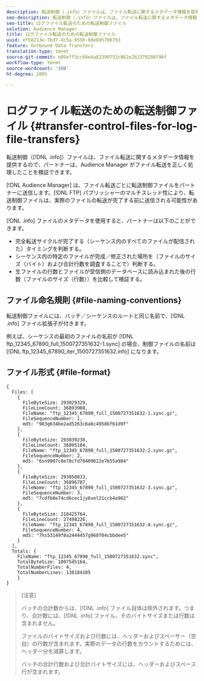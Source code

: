 ```yaml
---
description: 転送制御（.info）ファイルは、ファイル転送に関するメタデータ情報を提供するので、パートナーは、Audience Manager がファイル転送を正しく処理したことを検証できます。
seo-description: 転送制御（.info）ファイルは、ファイル転送に関するメタデータ情報を提供するので、パートナーは、Audience Manager がファイル転送を正しく処理したことを検証できます。
seo-title: ログファイル転送のための転送制御ファイル
solution: Audience Manager
title: ログファイル転送のための転送制御ファイル
uuid: ef58213e-7b37-4c5a-8556-0de695706793
feature: Outbound Data Transfers
translation-type: tm+mt
source-git-commit: e05eff3cc04e4a82399752c862e2b2370286f96f
workflow-type: tm+mt
source-wordcount: '308'
ht-degree: 100%

---
```



# ログファイル転送のための転送制御ファイル {#transfer-control-files-for-log-file-transfers}

転送制御（[!DNL .info]）ファイルは、ファイル転送に関するメタデータ情報を提供するので、パートナーは、Audience Manager がファイル転送を正しく処理したことを検証できます。

[!DNL Audience Manager] は、ファイル転送ごとに転送制御ファイルをパートナーに送信します。[!DNL FTP] パブリッシャーのマルチスレッド性により、転送制御ファイルは、実際のファイルの転送が完了する前に送信される可能性があります。

[!DNL .info] ファイルのメタデータを使用すると、パートナーは以下のことができます。

* 完全転送サイクルが完了する（シーケンス内のすべてのファイルが配信された）タイミングを判断する。
* シーケンス内の特定のファイルが完成／修正された場所を（ファイルのサイズ（バイト）および合計行数を調査することで）判断する。
* 生ファイルの行数とファイルが受信側のデータベースに読み込まれた後の行数（ファイルのサイズ（行数））を比較して検証する。

## ファイル命名規則 {#file-naming-conventions}

転送制御ファイルには、バッチ／シーケンスのルートと同じ名前で、[!DNL .info] ファイル拡張子が付きます。

例えば、シーケンスの最初のファイルの名前が [!DNL ftp_12345_67890_full_1500727351632-1.sync] の場合、制御ファイルの名前は [!DNL ftp_12345_67890_iter_1500727351632.info] になります。

## ファイル形式 {#file-format}

```
{
  Files: [
    {
      FileByteSize: 293029329,
      FileLineCount: 36893908,
      FileName: "ftp_12345_67890_full_1500727351632-1.sync.gz",
      FileSequenceNumber: 1,
      md5: "983g634be2ad5263c6a6c4958bf61d9f"
    },
    {
      FileByteSize: 293039238,
      FileLineCount: 36895184,
      FileName: "ftp_12345_67890_full_1500727351632-2.sync.gz",
      FileSequenceNumber: 2,
      md5: "6sn9907c8e78cfd78409622e7b55a984"
    },
    {
      FileByteSize: 293050833,
      FileLineCount: 36896787,
      FileName: "ftp_12345_67890_full_1500727351632-3.sync.gz",
      FileSequenceNumber: 3,
      md5: "7cdfb8e74cd6cec1jy6vel21ccb4a962"
    },
    {
      FileByteSize: 218425764,
      FileLineCount: 27498226,
      FileName: "ftp_12345_67890_full_1500727351632-4.sync.gz",
      FileSequenceNumber: 4,
      md5: "7hs53149f8a2444457g968f04cbbdee5"
    }
  ],
  Totals: {
    FileName: "ftp_12345_67890_full_1500727351632.sync",
    TotalByteSize: 1097545164,
    TotalNumberFiles: 4,
    TotalNumberLines: 138184105
    }
}
```

>[注意]
>
> バッチの合計数からは、[!DNL .info] ファイル自体は除外されます。つまり、合計数には、[!DNL .info] ファイル、そのバイトサイズまたは行数は含まれません。
>
> ファイルのバイトサイズおよび行数には、ヘッダーおよびスペーサー（空白）の行数が含まれます。実際のデータの行数をカウントするためには、ヘッダー分を減算します。
>
> バッチの合計行数および合計バイトサイズには、ヘッダーおよびスペース行が含まれます。